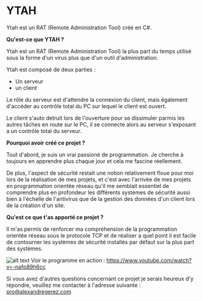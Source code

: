 # YTAH

Ytah est un RAT (Remote Administration Tool) créé en C#.

**Qu'est-ce que YTAH ?**

Ytah est un RAT (Remote Administration Tool) la plus part du temps utilisé sous la forme d'un virus plus que d'un outil d'administration.

Ytah est composé de deux parties :
- Un serveur
- un client

Le rôle du serveur est d'attendre la connexion du client, mais également d'accéder au contrôle total du PC sur lequel le client est ouvert.

Le client s'auto detruit lors de l'ouverture pour se dissimuler parmis les autres tâches en route sur le PC, il se connecte alors au serveur s'exposant a un contrôle total du serveur.

**Pourquoi avoir créé ce projet ?**

Tout d'abord, je suis un vrai passioné de programmation. Je cherche à toujours en apprendre plus chaque jour et cela me fascine réellement.

De plus, l'aspect de sécurité restait une notion relativement floue pour moi lors de la réalisation de mes projets, et c'est avec l'arrivée de mes projets en programmation orientée réseau qu'il me semblait essentiel de comprendre plus en profondeur les différents systèmes de sécurité aussi bien à l'échelle de l'antivirus que de la gestion des données d'un client lors de la création d'un site.

**Qu'est ce que t'as apporté ce projet ?**

Il m'as permis de renforcer ma compréhension de la programmation orientée réseau sous le protocole TCP et de réaliser a quel point il est facile de contourner les systèmes de sécurité installés par défaut sur la plus part des systèmes.

![alt text](http://alexandregerez.com/imgs/YTAH/Screenshot_1.png)
Voir le programme en action : https://www.youtube.com/watch?v=-nafp89h6cc

Si vous avez d'autres questions concernant ce projet je serais heureux d'y répondre, veuillez me contacter à l'adresse suivante :
pro@alexandregerez.com
